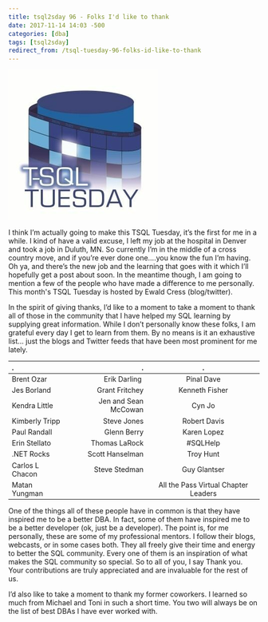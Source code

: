 ```yaml
---
title: tsql2sday 96 - Folks I'd like to thank
date: 2017-11-14 14:03 -500
categories: [dba]
tags: [tsql2sday]
redirect_from: /tsql-tuesday-96-folks-id-like-to-thank
---
```


![t2sl2sday](/assets/images/tsql2sday.jpeg)

I think I’m actually going to make this TSQL Tuesday, it’s the first for me in a while. I kind of have a valid excuse, I left my job at the hospital in Denver and took a job in Duluth, MN. So currently I’m in the middle of a cross country move, and if you’re ever done one….you know the fun I’m having. Oh ya, and there’s the new job and the learning that goes with it which I’ll hopefully get a post about soon. In the meantime though, I am going to mention a few of the people who have made a difference to me personally. This month's TSQL Tuesday is hosted by Ewald Cress (blog/twitter). 

In the spirit of giving thanks, I’d like to a moment to take a moment to thank all of those in the community that I have helped my SQL learning by supplying great information. While I don’t personally know these folks, I am grateful every day I get to learn from them. By no means is it an exhaustive list... just the blogs and Twitter feeds that have been most prominent for me lately.

| .| . |.
| :--- | ---: | :---:
Brent Ozar | Erik Darling | Pinal Dave
Jes Borland | Grant Fritchey | Kenneth Fisher 
Kendra Little |	Jen and Sean McCowan | Cyn Jo 
Kimberly Tripp | Steve Jones | Robert Davis 
Paul Randall | Glenn Berry | Karen Lopez 
Erin Stellato |	Thomas LaRock | #SQLHelp 
.NET Rocks | Scott Hanselman | Troy Hunt 
Carlos L Chacon | Steve Stedman | Guy Glantser 
Matan Yungman |	|All the Pass Virtual Chapter Leaders

One of the things all of these people have in common is that they have inspired me to be a better DBA. In fact, some of them have inspired me to be a better developer (ok, just be a developer). The point is, for me personally, these are some of my professional mentors. I follow their blogs, webcasts, or in some cases both. They all freely give their time and energy to better the SQL community. Every one of them is an inspiration of what makes the SQL community so special. So to all of you, I say Thank you. Your contributions are truly appreciated and are invaluable for the rest of us.

I’d also like to take a moment to thank my former coworkers. I learned so much from Michael and Toni in such a short time. You two will always be on the list of best DBAs I have ever worked with.